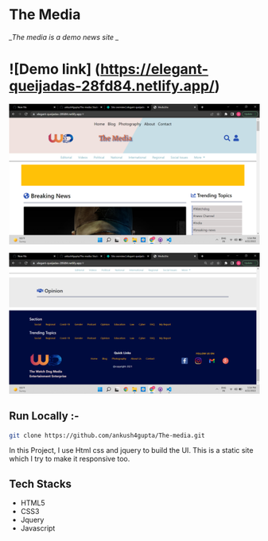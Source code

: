 # The Media
###### _The media is a demo news site _

# ![Demo link] (https://elegant-queijadas-28fd84.netlify.app/)
![The Media](/images/footer.png)

![The Media](/images/home.png)




## Run Locally :-
```bash
git clone https://github.com/ankush4gupta/The-media.git
```


 In this Project, I use Html css and jquery to build the UI. This is a static site which I try to make it responsive too.




## Tech Stacks



- HTML5
- CSS3
- Jquery
- Javascript
